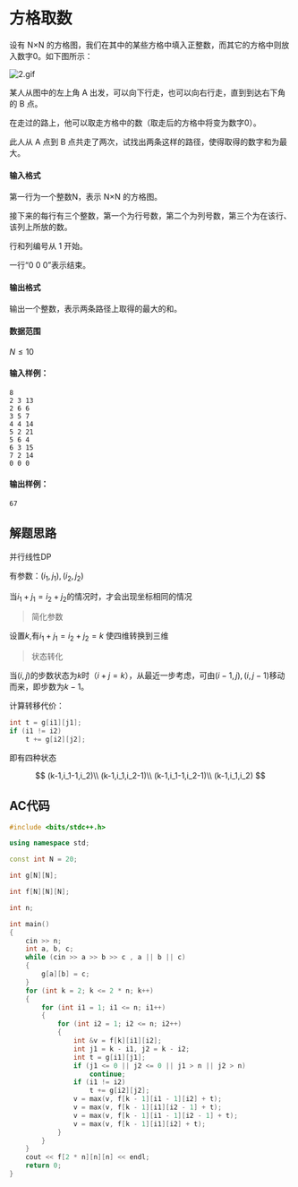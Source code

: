 # 方格取数

设有 N×N 的方格图，我们在其中的某些方格中填入正整数，而其它的方格中则放入数字0。如下图所示：

![2.gif](https://cdn.acwing.com/media/article/image/2019/09/12/19_764ece6ed5-2.gif)

某人从图中的左上角 A 出发，可以向下行走，也可以向右行走，直到到达右下角的 B 点。

在走过的路上，他可以取走方格中的数（取走后的方格中将变为数字0）。

此人从 A 点到 B 点共走了两次，试找出两条这样的路径，使得取得的数字和为最大。

#### 输入格式

第一行为一个整数N，表示 N×N 的方格图。

接下来的每行有三个整数，第一个为行号数，第二个为列号数，第三个为在该行、该列上所放的数。

行和列编号从 $1$ 开始。

一行“0 0 0”表示结束。

#### 输出格式

输出一个整数，表示两条路径上取得的最大的和。

#### 数据范围

$N \le 10$

#### 输入样例：

```
8
2 3 13
2 6 6
3 5 7
4 4 14
5 2 21
5 6 4
6 3 15
7 2 14
0 0 0
```

#### 输出样例：

```
67
```

## 解题思路

并行线性DP

有参数：$(i_1,j_1),(i_2,j_2)$

当$i_1 + j_1 = i_2 + j_2$的情况时，才会出现坐标相同的情况

> 简化参数

设置$k$,有$i_1 + j_1 = i_2 + j_2 = k$ 使四维转换到三维

> 状态转化

当$(i,j)$的步数状态为$k$时（$i + j = k$），从最近一步考虑，可由$(i-1,j),(i,j-1)$移动而来，即步数为$k-1$。

计算转移代价：

```C++
int t = g[i1][j1];
if (i1 != i2)
    t += g[i2][j2];
```

即有四种状态

$$
(k-1,i_1-1,i_2)\\
(k-1,i_1,i_2-1)\\
(k-1,i_1-1,i_2-1)\\
(k-1,i_1,i_2)
$$

## AC代码

```C++
#include <bits/stdc++.h>

using namespace std;

const int N = 20;

int g[N][N];

int f[N][N][N];

int n;

int main()
{
    cin >> n;
    int a, b, c;
    while (cin >> a >> b >> c , a || b || c)
    {
        g[a][b] = c;
    }
    for (int k = 2; k <= 2 * n; k++)
    {
        for (int i1 = 1; i1 <= n; i1++)
        {
            for (int i2 = 1; i2 <= n; i2++)
            {
                int &v = f[k][i1][i2];
                int j1 = k - i1, j2 = k - i2;
                int t = g[i1][j1];
                if (j1 <= 0 || j2 <= 0 || j1 > n || j2 > n)
                    continue;
                if (i1 != i2)
                    t += g[i2][j2];
                v = max(v, f[k - 1][i1 - 1][i2] + t);
                v = max(v, f[k - 1][i1][i2 - 1] + t);
                v = max(v, f[k - 1][i1 - 1][i2 - 1] + t);
                v = max(v, f[k - 1][i1][i2] + t);
            }
        }
    }
    cout << f[2 * n][n][n] << endl;
    return 0;
}
```
